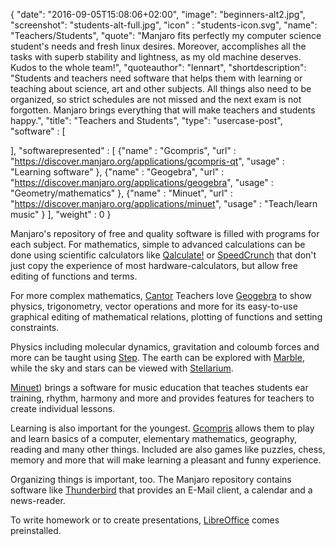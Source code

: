 {
  "date": "2016-09-05T15:08:06+02:00",
  "image": "beginners-alt2.jpg",
  "screenshot": "students-alt-full.jpg",
  "icon" : "students-icon.svg",
  "name": "Teachers/Students",
  "quote": "Manjaro fits perfectly my computer science student's needs and fresh linux desires. Moreover, accomplishes all the tasks with superb stability and lightness, as my old machine deserves. Kudos to the whole team!",
  "quoteauthor": "lennart",
  "shortdescription": "Students and teachers need software that helps them with learning or teaching about science, art and other subjects. All things also need to be organized, so strict schedules are not missed and the next exam is not forgotten. Manjaro brings everything that will make teachers and students happy.",
  "title": "Teachers and Students",
  "type": "usercase-post",
  "software" : [
  
  ],
  "softwarepresented" : [
  {"name" : "Gcompris", "url" : "https://discover.manjaro.org/applications/gcompris-qt", "usage" : "Learning software" },
  {"name" : "Geogebra", "url" : "https://discover.manjaro.org/applications/geogebra", "usage" : "Geometry/mathematics" },
  {"name" : "Minuet", "url" : "https://discover.manjaro.org/applications/minuet", "usage" : "Teach/learn music" }
  ],
  "weight" : 0
}

Manjaro's repository of free and quality software is filled with programs for each subject. For mathematics, simple to advanced calculations can be done using scientific calculators like [Qalculate!](https://discover.manjaro.org/applications/qalculate-gtk) or [SpeedCrunch](https://discover.manjaro.org/applications/speedcrunch) that don't just copy the experience of most hardware-calculators, but allow free editing of functions and terms.

For more complex mathematics, [Cantor](https://discover.manjaro.org/applications/cantor) Teachers love [Geogebra](https://discover.manjaro.org/applications/geogebra) to show physics, trigonometry, vector operations and more for its easy-to-use graphical editing of mathematical relations, plotting of functions and setting constraints.

Physics including molecular dynamics, gravitation and coloumb forces and more can be taught using [Step](https://www.kde.org/applications/education/step/). The earth can be explored with [Marble](https://discover.manjaro.org/applications/marble), while the sky and stars can be viewed with [Stellarium](https://discover.manjaro.org/applications/stellarium).

[Minuet](https://discover.manjaro.org/applications/minuet)) brings a software for music education that teaches students ear training, rhythm, harmony and more and provides features for teachers to create individual lessons.

Learning is also important for the youngest. [Gcompris](https://discover.manjaro.org/applications/gcompris-qt) allows them to play and learn basics of a computer, elementary mathematics, geography, reading and many other things. Included are also games like puzzles, chess, memory and more that will make learning a pleasant and funny experience.

Organizing things is important, too. The Manjaro repository contains software like [Thunderbird](https://discover.manjaro.org/applications/thunderbird) that provides an E-Mail client, a calendar and a news-reader.

To write homework or to create presentations, [LibreOffice](https://discover.manjaro.org/applications/libreoffice-still) comes preinstalled.
